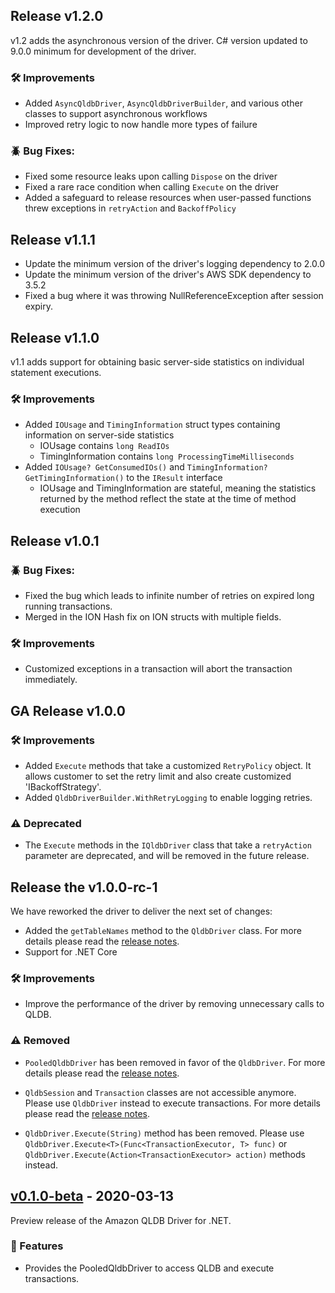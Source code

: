 ## Release v1.2.0

v1.2 adds the asynchronous version of the driver. C# version updated to 9.0.0 minimum for development of the driver.

### :hammer_and_wrench: Improvements

* Added `AsyncQldbDriver`, `AsyncQldbDriverBuilder`, and various other classes to support asynchronous workflows
* Improved retry logic to now handle more types of failure

### :beetle: Bug Fixes:
* Fixed some resource leaks upon calling `Dispose` on the driver
* Fixed a rare race condition when calling `Execute` on the driver
* Added a safeguard to release resources when user-passed functions threw exceptions in `retryAction` and `BackoffPolicy`

## Release v1.1.1

* Update the minimum version of the driver's logging dependency to 2.0.0
* Update the minimum version of the driver's AWS SDK dependency to 3.5.2
* Fixed a bug where it was throwing NullReferenceException after session expiry.

## Release v1.1.0

v1.1 adds support for obtaining basic server-side statistics on individual statement executions.

### :hammer_and_wrench: Improvements

* Added `IOUsage` and `TimingInformation` struct types containing information on server-side statistics
  * IOUsage contains `long ReadIOs`
  * TimingInformation contains `long ProcessingTimeMilliseconds`
* Added `IOUsage? GetConsumedIOs()` and `TimingInformation? GetTimingInformation()` to the `IResult` interface
  * IOUsage and TimingInformation are stateful, meaning the statistics returned by the method reflect the state at the time of method execution

## Release v1.0.1

### :beetle: Bug Fixes:
* Fixed the bug which leads to infinite number of retries on expired long running transactions.
* Merged in the ION Hash fix on ION structs with multiple fields.

### :hammer_and_wrench: Improvements
* Customized exceptions in a transaction will abort the transaction immediately.

## GA Release v1.0.0

### :hammer_and_wrench: Improvements
* Added `Execute` methods that take a customized `RetryPolicy` object. It allows customer to set the retry limit and also create customized 'IBackoffStrategy'.
* Added `QldbDriverBuilder.WithRetryLogging` to enable logging retries.

### :warning: Deprecated
* The `Execute` methods in the `IQldbDriver` class that take a `retryAction` parameter are deprecated, and will be removed in the future release.

## Release the v1.0.0-rc-1
We have reworked the driver to deliver the next set of changes:


* Added the `getTableNames` method to the `QldbDriver` class. For more details please
read the [release notes](https://github.com/awslabs/amazon-qldb-driver-dotnet/releases/tag/v1.0.0-rc.1).
* Support for .NET Core

### :hammer_and_wrench: Improvements
* Improve the performance of the driver by removing unnecessary calls to QLDB.


### :warning: Removed
* `PooledQldbDriver` has been removed in favor of the `QldbDriver`. For more
details please read the [release notes](https://github.com/awslabs/amazon-qldb-driver-dotnet/releases/tag/v1.0.0-rc.1).

* `QldbSession` and `Transaction` classes are not accessible anymore. Please use
`QldbDriver` instead to execute transactions. For more details please read 
the [release notes](https://github.com/awslabs/amazon-qldb-driver-dotnet/releases/tag/v1.0.0-rc.1).

* `QldbDriver.Execute(String)` method has been removed. Please use `QldbDriver.Execute<T>(Func<TransactionExecutor, T> func)` or 
`QldbDriver.Execute(Action<TransactionExecutor> action)` methods instead.

## [v0.1.0-beta](https://github.com/awslabs/amazon-qldb-driver-dotnet/releases/tag/v0.1.0-beta) - 2020-03-13 

Preview release of the Amazon QLDB Driver for .NET.
### :tada: Features 
- Provides the PooledQldbDriver to access QLDB and execute transactions.


